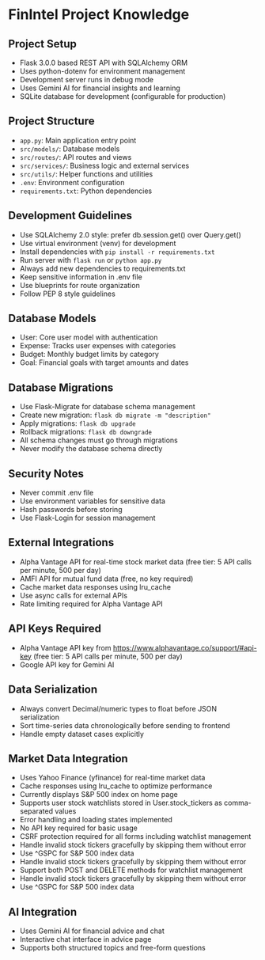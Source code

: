 # FinIntel Project Knowledge

## Project Setup
- Flask 3.0.0 based REST API with SQLAlchemy ORM
- Uses python-dotenv for environment management
- Development server runs in debug mode
- Uses Gemini AI for financial insights and learning
- SQLite database for development (configurable for production)

## Project Structure
- `app.py`: Main application entry point
- `src/models/`: Database models
- `src/routes/`: API routes and views
- `src/services/`: Business logic and external services
- `src/utils/`: Helper functions and utilities
- `.env`: Environment configuration
- `requirements.txt`: Python dependencies

## Development Guidelines
- Use SQLAlchemy 2.0 style: prefer db.session.get() over Query.get()
- Use virtual environment (venv) for development
- Install dependencies with `pip install -r requirements.txt`
- Run server with `flask run` or `python app.py`
- Always add new dependencies to requirements.txt
- Keep sensitive information in .env file
- Use blueprints for route organization
- Follow PEP 8 style guidelines

## Database Models
- User: Core user model with authentication
- Expense: Tracks user expenses with categories
- Budget: Monthly budget limits by category
- Goal: Financial goals with target amounts and dates

## Database Migrations
- Use Flask-Migrate for database schema management
- Create new migration: `flask db migrate -m "description"`
- Apply migrations: `flask db upgrade`
- Rollback migrations: `flask db downgrade`
- All schema changes must go through migrations
- Never modify the database schema directly

## Security Notes
- Never commit .env file
- Use environment variables for sensitive data
- Hash passwords before storing
- Use Flask-Login for session management

## External Integrations
- Alpha Vantage API for real-time stock market data (free tier: 5 API calls per minute, 500 per day)
- AMFI API for mutual fund data (free, no key required)
- Cache market data responses using lru_cache
- Use async calls for external APIs
- Rate limiting required for Alpha Vantage API

## API Keys Required
- Alpha Vantage API key from https://www.alphavantage.co/support/#api-key (free tier: 5 API calls per minute, 500 per day)
- Google API key for Gemini AI

## Data Serialization
- Always convert Decimal/numeric types to float before JSON serialization
- Sort time-series data chronologically before sending to frontend
- Handle empty dataset cases explicitly

## Market Data Integration
- Uses Yahoo Finance (yfinance) for real-time market data
- Cache responses using lru_cache to optimize performance
- Currently displays S&P 500 index on home page
- Supports user stock watchlists stored in User.stock_tickers as comma-separated values
- Error handling and loading states implemented
- No API key required for basic usage
- CSRF protection required for all forms including watchlist management
- Handle invalid stock tickers gracefully by skipping them without error
- Use ^GSPC for S&P 500 index data
- Handle invalid stock tickers gracefully by skipping them without error
- Support both POST and DELETE methods for watchlist management
- Handle invalid stock tickers gracefully by skipping them without error
- Use ^GSPC for S&P 500 index data

## AI Integration
- Uses Gemini AI for financial advice and chat
- Interactive chat interface in advice page
- Supports both structured topics and free-form questions

